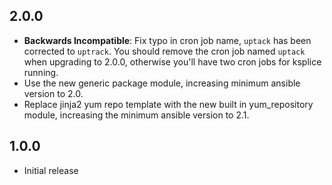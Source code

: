## 2.0.0
- **Backwards Incompatible**: Fix typo in cron job name, `uptack` has been
  corrected to `uptrack`. You should remove the cron job named `uptack` when
  upgrading to 2.0.0, otherwise you'll have two cron jobs for ksplice running.
- Use the new generic package module, increasing minimum ansible version to 2.0.
- Replace jinja2 yum repo template with the new built in yum_repository module,
  increasing the minimum ansible version to 2.1.

## 1.0.0
- Initial release
